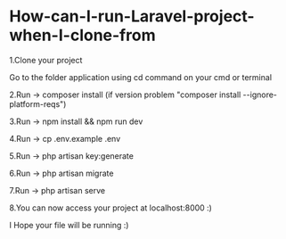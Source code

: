# How-can-I-run-Laravel-project-when-I-clone-from
1.Clone your project

Go to the folder application using cd command on your cmd or terminal

2.Run -> composer install  (if version problem "composer install --ignore-platform-reqs")

3.Run -> npm install && npm run dev

4.Run -> cp .env.example .env

5.Run -> php artisan key:generate

6.Run -> php artisan migrate

7.Run -> php artisan serve

8.You can now access your project at localhost:8000 :)

I Hope your file will be running :)
